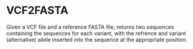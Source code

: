 # VCF2FASTA
Given a VCF file and a reference FASTA file, returns two sequences containing the sequences for each variant, with the refrence and variant (alternative) allele inserted into the sequence at the appropriate position.
